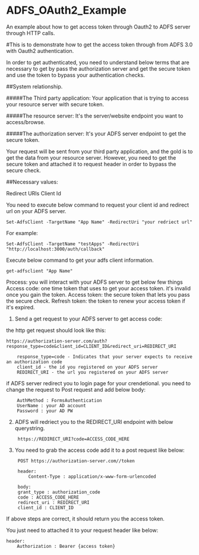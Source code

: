 # ADFS_OAuth2_Example
An example about how to get access token through Oauth2 to ADFS server through HTTP calls.

#This is to demonstrate how to get the access token through from ADFS 3.0 with Oauth2 authentication.

In order to get authenticated, you need to understand below terms that are necessary to get by pass the authorization server and get the secure token and use the token to bypass your authentication checks.

##System relationship.

#####The Third party application: 
Your application that is trying to access your resource server with secure token.

#####The resource server: 
It's the server/website endpoint you want to access/browse.

#####The authorization server: 
It's your ADFS server endpoint to get the secure token.

Your request will be sent from your third party application, and the gold is to get the data from your resource server. However, you need to get the secure token and attached it to request header in order to bypass the secure check.

##Necessary values:

Redirect URIs
Client Id

You need to execute below command to request your client id and redirect url on your ADFS server.

    Set-AdfsClient -TargetName "App Name" -RedirectUri "your redriect url"

For example:
    
    Set-AdfsClient -TargetName "testApps" -RedirectUri "http://localhost:3000/auth/callback"


Execute below command to get your adfs client information.

    get-adfsclient "App Name"


Process:
you will interact with your ADFS server to get below few things
Access code: one time token that uses to get your access token. it's invalid once you gain the token.
Access token: the secure token that lets you pass the secure check.
Refresh token: the token to renew your access token if it's expired.

1. Send a get request to your ADFS server to get access code:

the http get request should look like this:

    https://authorization-server.com/auth?response_type=code&client_id=CLIENT_ID&redirect_uri=REDIRECT_URI

        response_type=code - Indicates that your server expects to receive an authorization code
        client_id - the id you registered on your ADFS server
        REDIRECT_URI - the url you registered on your ADFS server

if ADFS server redirect you to login page for your crendetional. you need to change the request to Post request and add below body:

        AuthMethod : FormsAuthentication
        UserName : your AD account
        Password : your AD PW

2. ADFS will redriect you to the REDIRECT_URI endpoint with below querystring.


        https://REDIRECT_URI?code=ACCESS_CODE_HERE


3. You need to grab the access code add it to a post request like below:


        POST https://authorization-server.com//token

        header:
            Content-Type : application/x-www-form-urlencoded

        body:
        grant_type : authorization_code
        code : ACCESS_CODE_HERE 
        redirect_uri : REDIRECT_URI 
        client_id : CLIENT_ID

If above steps are correct, it should return you the access token.

You just need to attached it to your request header like below:

    header:
        Authorization : Bearer {access token}
